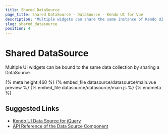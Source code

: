 ```yaml
---
title: Shared DataSource
page_title: Shared DataSource - DataSource - Kendo UI for Vue
description: "Multiple widgets can share the same instance of Kendo UI DataSource wrapper for Vue."
slug: shared_datasource
position: 4
---
```


<div><WrapperBanner></WrapperBanner></div>

# Shared DataSource

Multiple UI widgets can be bound to the same data collection by sharing a DataSource.

{% meta height:460 %}
{% embed_file datasource/datasource/main.vue preview %}
{% embed_file datasource/datasource/main.js %}
{% endmeta %}


## Suggested Links

* [Kendo UI Data Source for jQuery](https://docs.telerik.com/kendo-ui/framework/datasource/overview)
* [API Reference of the Data Source Component](https://docs.telerik.com/kendo-ui/api/javascript/data/datasource)
